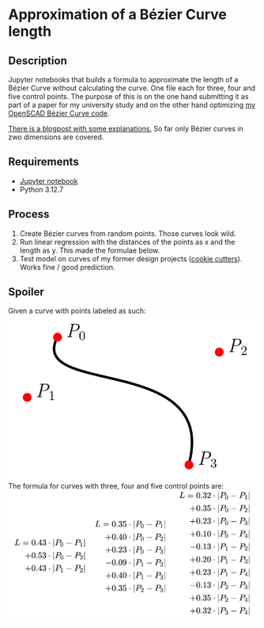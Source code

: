 # Approximation of a Bézier Curve length 

## Description
Jupyter notebooks that builds a formula to approximate the length of a Bézier Curve without calculating the curve. One file each for three, four and five control points. The purpose of this is on the one hand submitting it as part of a paper for my university study and on the other hand optimizing 
[my OpenSCAD Bézier Curve code](https://benjaminwand.github.io/verbose-cv/projects/bezier_curves.html). 

[There is a blogpost with some explanations.](https://benjaminwand.github.io/verbose-cv/projects/length_bezier.html) So far only Bézier curves in zwo dimensions are covered. 

## Requirements
* [Jupyter notebook](https://www.studytonight.com/post/how-to-install-jupyter-notebook-without-anaconda-on-windows)
* Python 3.12.7

## Process
1. Create Bézier curves from random points. Those curves look wild.
2. Run linear regression with the distances of the points as x and the length as y. This made the formulae below.
3. Test model on curves of my former design projects ([cookie cutters](https://github.com/benjaminwand/cookie-cutters)). Works fine / good prediction.

## Spoiler
Given a curve with points labeled as such:
![abb1.png](abb1.png)
The formula for curves with three, four and five control points are:
![lengthformula.jpg](lengthformula.jpg)
